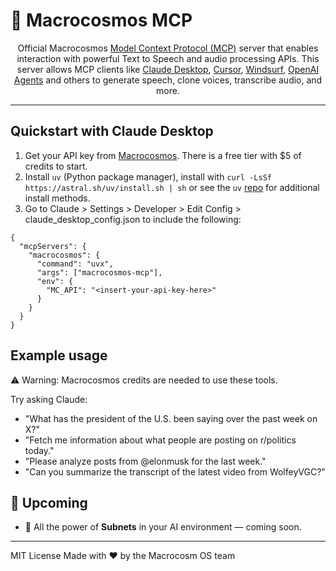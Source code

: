 
# 🌌 Macrocosmos MCP

<p align="center">
  Official Macrocosmos <a href="https://github.com/modelcontextprotocol">Model Context Protocol (MCP)</a> server that enables interaction with powerful Text to Speech and audio processing APIs. This server allows MCP clients like <a href="https://www.anthropic.com/claude">Claude Desktop</a>, <a href="https://www.cursor.so">Cursor</a>, <a href="https://codeium.com/windsurf">Windsurf</a>, <a href="https://github.com/openai/openai-agents-python">OpenAI Agents</a> and others to generate speech, clone voices, transcribe audio, and more.
</p>

---

## Quickstart with Claude Desktop

1. Get your API key from [Macrocosmos](https://app.macrocosmos.ai/account?tab=api-keys). There is a free tier with $5 of credits to start.
2. Install `uv` (Python package manager), install with `curl -LsSf https://astral.sh/uv/install.sh | sh` or see the `uv` [repo](https://github.com/astral-sh/uv) for additional install methods.
3. Go to Claude > Settings > Developer > Edit Config > claude_desktop_config.json to include the following:

```
{
  "mcpServers": {
    "macrocosmos": {
      "command": "uvx",
      "args": ["macrocosmos-mcp"],
      "env": {
        "MC_API": "<insert-your-api-key-here>"
      }
    }
  }
}

```

## Example usage

⚠️ Warning: Macrocosmos credits are needed to use these tools.

Try asking Claude:

- "What has the president of the U.S. been saying over the past week on X?"
- "Fetch me information about what people are posting on r/politics today."
- "Please analyze posts from @elonmusk for the last week."
- "Can you summarize the transcript of the latest video from WolfeyVGC?"


## 🔮 Upcoming

- 🧠 All the power of **Subnets** in your AI environment — coming soon.

---

MIT License
Made with ❤️ by the Macrocosm OS team
